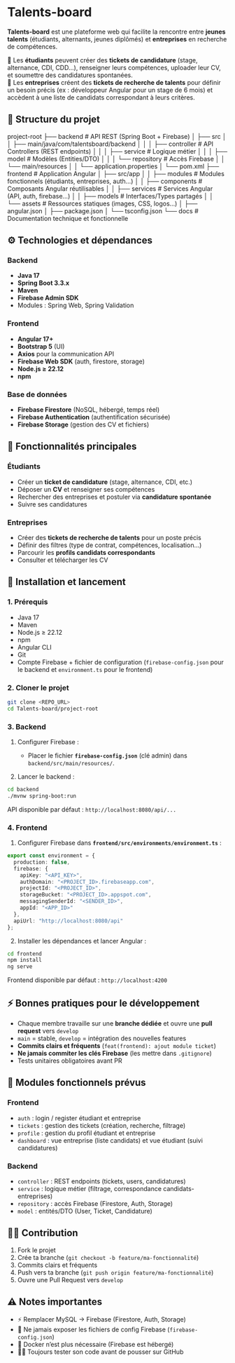 # Talents-board

**Talents-board** est une plateforme web qui facilite la rencontre entre **jeunes talents** (étudiants, alternants, jeunes diplômés) et **entreprises** en recherche de compétences.  

🔹 Les **étudiants** peuvent créer des **tickets de candidature** (stage, alternance, CDI, CDD…), renseigner leurs compétences, uploader leur CV, et soumettre des candidatures spontanées.  
🔹 Les **entreprises** créent des **tickets de recherche de talents** pour définir un besoin précis (ex : développeur Angular pour un stage de 6 mois) et accèdent à une liste de candidats correspondant à leurs critères.  



## 📂 Structure du projet



project-root
├── backend              # API REST (Spring Boot + Firebase)
│   ├── src
│   │   ├── main/java/com/talentsboard/backend
│   │   │   ├── controller   # API Controllers (REST endpoints)
│   │   │   ├── service      # Logique métier
│   │   │   ├── model        # Modèles (Entities/DTO)
│   │   │   └── repository   # Accès Firebase
│   │   └── main/resources
│   │       └── application.properties
│   └── pom.xml
├── frontend             # Application Angular
│   ├── src/app
│   │   ├── modules       # Modules fonctionnels (étudiants, entreprises, auth…)
│   │   ├── components    # Composants Angular réutilisables
│   │   ├── services      # Services Angular (API, auth, firebase…)
│   │   ├── models        # Interfaces/Types partagés
│   │   └── assets        # Ressources statiques (images, CSS, logos…)
│   ├── angular.json
│   ├── package.json
│   └── tsconfig.json
└── docs                 # Documentation technique et fonctionnelle





## ⚙️ Technologies et dépendances

### Backend

- **Java 17**
- **Spring Boot 3.3.x**
- **Maven**
- **Firebase Admin SDK**
- Modules : Spring Web, Spring Validation

### Frontend

- **Angular 17+**
- **Bootstrap 5** (UI)
- **Axios** pour la communication API
- **Firebase Web SDK** (auth, firestore, storage)
- **Node.js ≥ 22.12**
- **npm**

### Base de données

- **Firebase Firestore** (NoSQL, hébergé, temps réel)
- **Firebase Authentication** (authentification sécurisée)
- **Firebase Storage** (gestion des CV et fichiers)



## 📝 Fonctionnalités principales

### Étudiants

- Créer un **ticket de candidature** (stage, alternance, CDI, etc.)
- Déposer un **CV** et renseigner ses compétences
- Rechercher des entreprises et postuler via **candidature spontanée**
- Suivre ses candidatures

### Entreprises

- Créer des **tickets de recherche de talents** pour un poste précis
- Définir des filtres (type de contrat, compétences, localisation…)
- Parcourir les **profils candidats correspondants**
- Consulter et télécharger les CV



## 🚀 Installation et lancement

### 1. Prérequis

- Java 17
- Maven
- Node.js ≥ 22.12
- npm
- Angular CLI
- Git
- Compte Firebase + fichier de configuration (`firebase-config.json` pour le backend et `environment.ts` pour le frontend)

### 2. Cloner le projet

```bash
git clone <REPO_URL>
cd Talents-board/project-root
```

### 3. Backend

1. Configurer Firebase :

   * Placer le fichier **`firebase-config.json`** (clé admin) dans `backend/src/main/resources/`.

2. Lancer le backend :

```bash
cd backend
./mvnw spring-boot:run
```

API disponible par défaut : `http://localhost:8080/api/...`

### 4. Frontend

1. Configurer Firebase dans **`frontend/src/environments/environment.ts`** :

```ts
export const environment = {
  production: false,
  firebase: {
    apiKey: "<API_KEY>",
    authDomain: "<PROJECT_ID>.firebaseapp.com",
    projectId: "<PROJECT_ID>",
    storageBucket: "<PROJECT_ID>.appspot.com",
    messagingSenderId: "<SENDER_ID>",
    appId: "<APP_ID>"
  },
  apiUrl: "http://localhost:8080/api"
};
```

2. Installer les dépendances et lancer Angular :

```bash
cd frontend
npm install
ng serve
```

Frontend disponible par défaut : `http://localhost:4200`



## ⚡ Bonnes pratiques pour le développement

* Chaque membre travaille sur une **branche dédiée** et ouvre une **pull request** vers `develop`
* `main` = stable, `develop` = intégration des nouvelles features
* **Commits clairs et fréquents** (`feat(frontend): ajout module ticket`)
* **Ne jamais commiter les clés Firebase** (les mettre dans `.gitignore`)
* Tests unitaires obligatoires avant PR



## 📁 Modules fonctionnels prévus

### Frontend

* `auth` : login / register étudiant et entreprise
* `tickets` : gestion des tickets (création, recherche, filtrage)
* `profile` : gestion du profil étudiant et entreprise
* `dashboard` : vue entreprise (liste candidats) et vue étudiant (suivi candidatures)

### Backend

* `controller` : REST endpoints (tickets, users, candidatures)
* `service` : logique métier (filtrage, correspondance candidats-entreprises)
* `repository` : accès Firebase (Firestore, Auth, Storage)
* `model` : entités/DTO (User, Ticket, Candidature)



## 👨‍💻 Contribution

1. Fork le projet
2. Crée ta branche (`git checkout -b feature/ma-fonctionnalité`)
3. Commits clairs et fréquents
4. Push vers ta branche (`git push origin feature/ma-fonctionnalité`)
5. Ouvre une Pull Request vers `develop`



## ⚠️ Notes importantes

* ⚡ Remplacer MySQL → Firebase (Firestore, Auth, Storage)
* 🔐 Ne jamais exposer les fichiers de config Firebase (`firebase-config.json`)
* 🚀 Docker n’est plus nécessaire (Firebase est hébergé)
* 👨‍💻 Toujours tester son code avant de pousser sur GitHub
